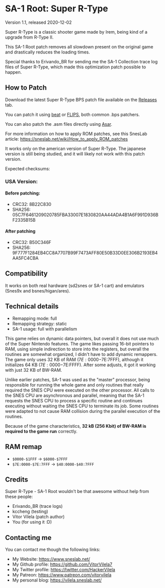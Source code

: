 # SA-1 Root: Super R-Type
Version 1.1, released 2020-12-02

Super R-Type is a classic shooter game made by Irem, being kind of a upgrade from R-Type II.

This SA-1 Root patch removes all slowdown present on the original game and drastically reduces the
loading times.

Special thanks to Erivando_BR for sending me the SA-1 Collection trace log files of Super R-Type,
which made this optimization patch possible to happen.

## How to Patch

Download the latest Super R-Type BPS patch file available on the
[Releases](https://github.com/VitorVilela7/SA1-Root/releases) tab.

You can patch it using [beat](https://www.romhacking.net/utilities/893/)
or [FLIPS](https://sneslab.net/tools/floating.zip), both common .bps patchers.

You can also patch the .asm files directly using
[Asar](https://github.com/RPGHacker/asar).

For more information on how to apply ROM patches, see this SnesLab
article: https://sneslab.net/wiki/How_to_apply_ROM_patches

It works only on the american version of Super R-Type. The japanese version is still being studied,
and it will likely not work with this patch version.

Expected checksums:

### USA Version:
#### Before patching:
* CRC32: 8B22C830
* SHA256: 05C7F6461209020785FBA33007E1830820AA44ADA4B1A6F991D936BF2335B15B

#### After patching
* CRC32: B50C346F
* SHA256: 9F777F1284EB4CC8A7707B99F7473AFF80E50B33D0EE306B2193EB4AA5FC4CBA

## Compatibility

It works on both real hardware (sd2snes or SA-1 cart) and emulators (Snes9x and bsnes/higan/ares).

## Technical details

* Remapping mode: full
* Remapping strategy: static
* SA-1 usage: full with parallelism

This game relies on dynamic data pointers, but overall it does not use much of the Super Nintendo
features. The game likes passing 16-bit pointers to RAM, using simple indirection to store into
the registers, but overall the routines are somewhat organized, I didn't have to add dynamic
remappers. The game only uses 32 KB of RAM ($7E:0000-$7E:7FFF), although it initializes 64 KB
($7E:0000-$7E:FFFF). After some adjusts, it got it working with just 32 KB of BW-RAM.

Unlike earlier patches, SA-1 was used as the "master" processor, being responsible for running the
whole game and only routines that really required the SNES CPU were executed on the other processor.
All calls to the SNES CPU are asynchronous and parallel, meaning that the SA-1 requests the SNES CPU
to process a specific routine and continues executing without waiting the SNES CPU to terminate its
job. Some routines were adapted to not cause RAM collision during the parallel execution of the
routines.

Because of the game characteristics, **32 kB (256 Kbit) of BW-RAM is required to the game run**
correctly.

## RAM remap

* ``$0000-$1FFF`` -> ``$6000-$7FFF``
* ``$7E:0000-$7E:7FFF`` -> ``$40:0000-$40:7FFF``

## Credits

Super R-Type - SA-1 Root wouldn't be that awesome without help from these people:

* Erivando_BR (trace logs)
* kccheng (testing)
* Vitor Vilela (patch author)
* You (for using it :D)

## Contacting me

You can contact me though the following links:

* My Website: https://www.sneslab.net/
* My Github profile: https://github.com/VitorVilela7
* My Twitter profile: https://twitter.com/HackerVilela
* My Patreon: https://www.patreon.com/vitorvilela
* My personal blog: https://vilela.sneslab.net/

